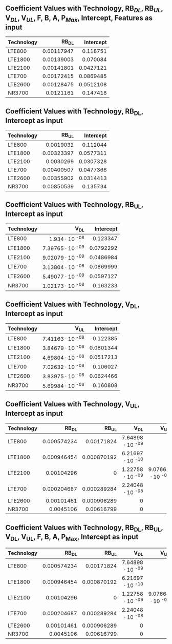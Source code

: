 ## Coefficient Values with Technology, RB$_{DL}$, RB$_{UL}$, V$_{DL}$, V$_{UL}$, F, B, A,  P$_{Max}$, Intercept, Features as input
| Technology   |   RB<sub>DL</sub> |   Intercept |
|:-------------|------------------:|------------:|
| LTE800       |        0.00117947 |   0.118751  |
| LTE1800      |        0.00139003 |   0.070084  |
| LTE2100      |        0.00141801 |   0.0427121 |
| LTE700       |        0.00172415 |   0.0869485 |
| LTE2600      |        0.00128475 |   0.0512108 |
| NR3700       |        0.0121161  |   0.147418  |


## Coefficient Values with Technology, RB<sub>DL</sub>, Intercept as input
| Technology   |   RB<sub>UL</sub> |   Intercept |
|:-------------|------------------:|------------:|
| LTE800       |        0.0019032  |   0.112044  |
| LTE1800      |        0.00323397 |   0.0577311 |
| LTE2100      |        0.0030269  |   0.0307328 |
| LTE700       |        0.00400507 |   0.0477366 |
| LTE2600      |        0.00355902 |   0.0314413 |
| NR3700       |        0.00850539 |   0.135734  |


## Coefficient Values with Technology, RB<sub>UL</sub>, Intercept as input
| Technology   |   V<sub>DL</sub> |   Intercept |
|:-------------|-----------------:|------------:|
| LTE800       |      1.934 &middot; 10 <sup> -08   |   0.123347  |
| LTE1800      |      7.39765 &middot; 10 <sup> -09 |   0.0792292 |
| LTE2100      |      9.02079 &middot; 10 <sup> -09 |   0.0486984 |
| LTE700       |      3.13804 &middot; 10 <sup> -08 |   0.0869999 |
| LTE2600      |      5.49077 &middot; 10 <sup> -09 |   0.0597127 |
| NR3700       |      1.02173 &middot; 10 <sup> -08 |   0.163233  |


## Coefficient Values with Technology, V<sub>DL</sub>, Intercept as input
| Technology   |   V<sub>UL</sub> |   Intercept |
|:-------------|-----------------:|------------:|
| LTE800       |      7.41163 &middot; 10 <sup> -08 |   0.122385  |
| LTE1800      |      3.84679 &middot; 10 <sup> -08 |   0.0801344 |
| LTE2100      |      4.69804 &middot; 10 <sup> -08 |   0.0517213 |
| LTE700       |      7.02632 &middot; 10 <sup> -08 |   0.106027  |
| LTE2600      |      3.83975 &middot; 10 <sup> -08 |   0.0624466 |
| NR3700       |      5.69984 &middot; 10 <sup> -08 |   0.160808  |


## Coefficient Values with Technology, V<sub>UL</sub>, Intercept as input
| Technology   |   RB<sub>DL</sub> |   RB<sub>UL</sub> |   V<sub>DL</sub> |   V<sub>UL</sub> |   F |   B |         A |   P<sub>Max</sub> |   Intercept |
|:-------------|------------------:|------------------:|-----------------:|-----------------:|----:|----:|----------:|------------------:|------------:|
| LTE800       |       0.000574234 |       0.00171824  |      7.64898 &middot; 10 <sup> -09 </sup> |      0           |   0 |   0 | 0.612048  |        0.00155765 |  -0.688611  |
| LTE1800      |       0.000946454 |       0.000870192 |      6.21697 &middot; 10 <sup> -10 </sup> |      0           |   0 |   0 | 0.0565801 |        0.00165207 |  -0.0454267 |
| LTE2100      |       0.00104296  |       0           |      1.22758 &middot; 10 <sup> -09 </sup> |      9.07664 &middot; 10 <sup> -09 |   0 |   0 | 0.0211215 |        0.00181031 |  -0.026072  |
| LTE700       |       0.000204687 |       0.000289284 |      2.24048 &middot; 10 <sup> -08 </sup> |      0           |   0 |   0 | 0         |        0.0109408  |  -0.173376  |
| LTE2600      |       0.00101461  |       0.000906289 |      0           |      0           |   0 |   0 | 0         |        0.00139793 |   0.0158078 |
| NR3700       |       0.0045106   |       0.00616799  |      0           |      0           |   0 |   0 | 0         |        0          |   0.136548  |


## Coefficient Values with Technology, RB<sub>DL</sub>, RB<sub>UL</sub>, V<sub>DL</sub>, V<sub>UL</sub>, F, B, A, P<sub>Max</sub>, Intercept as input
| Technology   |   RB<sub>DL</sub> |   RB<sub>UL</sub> |   V<sub>DL</sub> |   V<sub>UL</sub> |         A |   P<sub>Max</sub> |   Intercept |
|:-------------|------------------:|------------------:|-----------------:|-----------------:|----------:|------------------:|------------:|
| LTE800       |       0.000574234 |       0.00171824  |      7.64898 &middot; 10 <sup> -09 </sup> |      0           | 0.612048  |        0.00155765 |  -0.688611  |
| LTE1800      |       0.000946454 |       0.000870192 |      6.21697 &middot; 10 <sup> -10 </sup> |      0           | 0.0565801 |        0.00165207 |  -0.0454267 |
| LTE2100      |       0.00104296  |       0           |      1.22758 &middot; 10 <sup> -09 </sup> |      9.07664 &middot; 10 <sup> -09 </sup> | 0.0211215 |        0.00181031 |  -0.026072  |
| LTE700       |       0.000204687 |       0.000289284 |      2.24048 &middot; 10 <sup> -08 </sup> |      0           | 0         |        0.0109408  |  -0.173376  |
| LTE2600      |       0.00101461  |       0.000906289 |      0           |      0           | 0         |        0.00139793 |   0.0158078 |
| NR3700       |       0.0045106   |       0.00616799  |      0           |      0           | 0         |        0          |   0.136548  |
